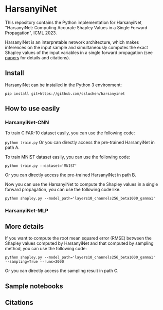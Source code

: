 # HarsanyiNet
This repository contains the Python implementation for HarsanyiNet, "HarsanyiNet: Computing Accurate Shapley Values in a Single Forward Propagation", ICML 2023.

HarsanyiNet is an interpretable network architecture, which makes inferences on the input sample and simultaneously computes the exact Shapley values of the input variables in a single forward propagation (see [papers]() for details and citations).

## Install
HarsanyiNet can be installed in the Python 3 environment:

`
pip install git+https://github.com/csluchen/harsanyinet
`



## How to use easily
### HarsanyiNet-CNN
To train CIFAR-10 dataset easily, you can use the following code:

`
python train.py
`
Or you can directly access the pre-trained HarsanyiNet in path A.

To train MNIST dataset easily, you can use the following code:

`python train.py --dataset='MNIST'`

Or you can directly access the pre-trained HarsanyiNet in path B.

Now you can use the HarsanyiNet to compute the Shapley values in a single forward propagation, you can use the following code like:

`
python shapley.py --model_path='layers10_channels256_beta1000_gamma1'
`





### HarsanyiNet-MLP



## More details
If you want to compute the root mean squared error (RMSE) between the Shapley values computed by HarsanyiNet and that computed by sampling method, you can use the following code:

`
python shapley.py --model_path='layers10_channels256_beta1000_gamma1' --sampling=True --runs=2000
`

Or you can directly access the sampling result in path C.




## Sample notebooks




## Citations
